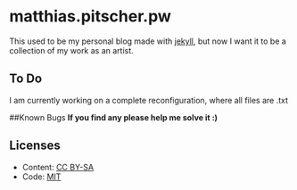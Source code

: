 # matthias.pitscher.pw
This used to be my personal blog made with [jekyll](https://jekyllrb.com/), but now I want it to be a collection of my work as an artist.


## To Do
I am currently working on a complete reconfiguration, where all files are .txt


##Known Bugs
**If you find any please help me solve it :)**


## Licenses

- Content: [CC BY-SA](http://creativecommons.org/licenses/by-sa/3.0/)
- Code: [MIT](http://opensource.org/licenses/mit-license.php)
